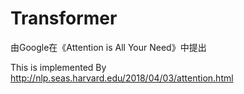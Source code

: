 # Transformer

由Google在《Attention is All Your Need》中提出





This is implemented By http://nlp.seas.harvard.edu/2018/04/03/attention.html